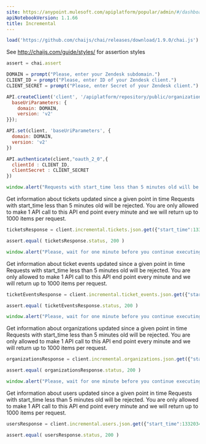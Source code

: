 ```yaml
---
site: https://anypoint.mulesoft.com/apiplatform/popular/admin/#/dashboard/apis/8077/versions/8266/portal/pages/6946/preview
apiNotebookVersion: 1.1.66
title: Incremental
---
```


```javascript
load('https://github.com/chaijs/chai/releases/download/1.9.0/chai.js')
```

See http://chaijs.com/guide/styles/ for assertion styles

```javascript
assert = chai.assert
```

```javascript
DOMAIN = prompt("Please, enter your Zendesk subdomain.")
CLIENT_ID = prompt("Please, enter ID of your Zendesk client.")
CLIENT_SECRET = prompt("Please, enter Secret of your Zendesk client.")
```

```javascript
API.createClient('client', '/apiplatform/repository/public/organizations/30/apis/8077/versions/8266/definition',{
  baseUriParameters: {
    domain: DOMAIN,
    version: 'v2'
}});
```

```javascript
API.set(client, 'baseUriParameters', {
  domain: DOMAIN,
  version: 'v2'
})
```

```javascript
API.authenticate(client,"oauth_2_0",{
  clientId : CLIENT_ID,
  clientSecret : CLIENT_SECRET
})
```

```javascript
window.alert("Requests with start_time less than 5 minutes old will be rejected. You are only allowed to make 1 API call to this API end point every minute and we will return up to 1000 items per request.")
```

Get information about tickets updated since a given point in time
Requests with start_time less than 5 minutes old will be rejected. You are only allowed to make 1 API call to this API end point every minute and we will return up to 1000 items per request.

```javascript
ticketsResponse = client.incremental.tickets.json.get({"start_time":1332034771})
```

```javascript
assert.equal( ticketsResponse.status, 200 )
```

```javascript
window.alert("Please, wait for one minute before you continue executing the Notebook.")
```

Get information about ticket events updated since a given point in time
Requests with start_time less than 5 minutes old will be rejected. You are only allowed to make 1 API call to this API end point every minute and we will return up to 1000 items per request.

```javascript
ticketEventsResponse = client.incremental.ticket_events.json.get({"start_time":1332034771})
```

```javascript
assert.equal( ticketEventsResponse.status, 200 )
```

```javascript
window.alert("Please, wait for one minute before you continue executing the Notebook.")
```

Get information about organizations updated since a given point in time
Requests with start_time less than 5 minutes old will be rejected. You are only allowed to make 1 API call to this API end point every minute and we will return up to 1000 items per request.

```javascript
organizationsResponse = client.incremental.organizations.json.get({"start_time":1332034771})
```

```javascript
assert.equal( organizationsResponse.status, 200 )
```

```javascript
window.alert("Please, wait for one minute before you continue executing the Notebook.")
```

Get information about users updated since a given point in time
Requests with start_time less than 5 minutes old will be rejected. You are only allowed to make 1 API call to this API end point every minute and we will return up to 1000 items per request.

```javascript
usersResponse = client.incremental.users.json.get({"start_time":1332034771})
```

```javascript
assert.equal( usersResponse.status, 200 )
```